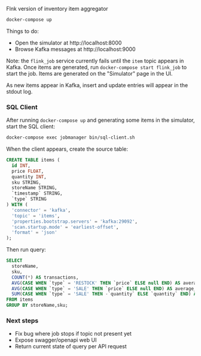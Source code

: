 Flnk version of inventory item aggregator

```sh
docker-compose up
```

Things to do:

- Open the simulator at http://localhost:8000
- Browse Kafka messages at http://localhost:9000

Note: the `flink_job` service currently fails until the `item` topic appears in Kafka.
Once items are generated, run `docker-compose start flink_job` to start the job.
Items are generated on the "Simulator" page in the UI.

As new items appear in Kafka, insert and update entries will appear in the stdout log.

### SQL Client

After running `docker-compose up` and generating some items in the simulator, start the SQL client:

```sh
docker-compose exec jobmanager bin/sql-client.sh
```

When the client appears, create the source table:

```sql
CREATE TABLE items (
  id INT,
  price FLOAT,
  quantity INT,
  sku STRING,
  storeName STRING,
  `timestamp` STRING,
  `type` STRING
) WITH (
  'connector' = 'kafka',
  'topic' = 'items',
  'properties.bootstrap.servers' = 'kafka:29092',
  'scan.startup.mode' = 'earliest-offset',
  'format' = 'json'
);
```

Then run query:

```sql
SELECT
  storeName,
  sku,
  COUNT(*) AS transactions,
  AVG(CASE WHEN `type` = 'RESTOCK' THEN `price` ELSE null END) AS average_restock_price,
  AVG(CASE WHEN `type` = 'SALE' THEN `price` ELSE null END) AS average_sale_price,
  SUM(CASE WHEN `type` = 'SALE' THEN -`quantity` ELSE `quantity` END) AS on_hand
FROM items
GROUP BY storeName,sku;
```

### Next steps

- Fix bug where job stops if topic not present yet
- Expose swagger/openapi web UI
- Return current state of query per API request
